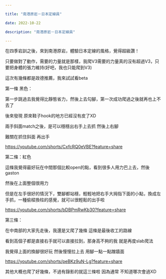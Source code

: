 ```yaml
---

title: "南港原岩－日本定線員"

date: 2022-10-22

description: "南港原岩－日本定線員"

---
```




在四季岩訓之後，來到南港原岩，體驗日本定線的風格，覺得超級讚！



只要做對了動作，需要的力量就是那樣，我爬V3需要的力量真的沒有超過V3，只要把身體的張力維持(好吧，我也只能爬到V3)



這次有幾條都是政德推薦，我來試試看beta



第一條 黑色：



第一步跳過去我覺得比靜態省力，然後上去勾腳，第一次成功爬過之後就再也上不去了



後來發現 原來鞋子hook的地方已經沒有皮了XD



兩手斜面match之後，是可以穩穩出右手上去抓 然後上右腳



難關在抓住斜面 再出手



https://youtube.com/shorts/CxfcRQ0eVBE?feature=share



第二條：紅色



這條我覺得最好玩在中間那個比較open的點，看到很多人用力巴上去，然後gaston



然後在上面整個很用力



但是在左手很好的情況下，雙腳都站穩，輕輕地把右手大拇指下面的小點，換成左手抓，一種偷樑換柱的感覺，就可以很輕鬆的出手啦



https://youtube.com/shorts/bDBPmRwKb30?feature=share



第三條：



在中南部的大家先走後，我還是又爬了幾條 這條是最後收工的路線



看到高個子都是直接右手就可以直接拉到，那身高不夠的我 就是再度slab爬法



我覺得上面的換腳很好玩 然後慢慢拉上去 用腳一點一點蹭牆面



https://youtube.com/shorts/peBKz9uN-Lg?feature=share



其他大概也爬了好幾條，不過有錄影的就這三條啦 因為通常 不知道哪次會過XD




